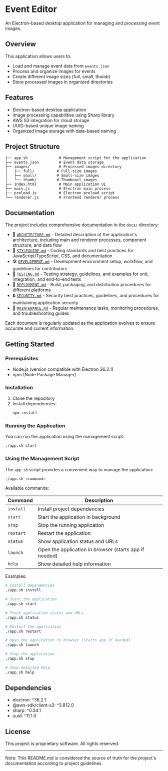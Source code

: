 # Event Editor

An Electron-based desktop application for managing and processing event images.

## Overview

This application allows users to:
- Load and manage event data from `events.json`
- Process and organize images for events
- Create different image sizes (full, small, thumb)
- Store processed images in organized directories

## Features

- Electron-based desktop application
- Image processing capabilities using Sharp library
- AWS S3 integration for cloud storage
- UUID-based unique image naming
- Organized image storage with date-based naming

## Project Structure

```
├── app.sh              # Management script for the application
├── events.json         # Event data storage
├── images/             # Processed images directory
│   ├── full/          # Full-size images
│   ├── small/         # Small-size images
│   └── thumb/         # Thumbnail images
├── index.html          # Main application UI
├── main.js             # Electron main process
├── preload.js          # Electron preload script
└── renderer.js         # Frontend renderer process
```

## Documentation

The project includes comprehensive documentation in the `docs/` directory:

- 📐 [`ARCHITECTURE.md`](docs/ARCHITECTURE.md) - Detailed description of the application's architecture, including main and renderer processes, component structure, and data flow
- 📝 [`STYLEGUIDE.md`](docs/STYLEGUIDE.md) - Coding standards and best practices for JavaScript/TypeScript, CSS, and documentation
- 🛠️ [`DEVELOPMENT.md`](docs/DEVELOPMENT.md) - Development environment setup, workflow, and guidelines for contributors
- 🧪 [`TESTING.md`](docs/TESTING.md) - Testing strategy, guidelines, and examples for unit, integration, and end-to-end tests
- 🚀 [`DEPLOYMENT.md`](docs/DEPLOYMENT.md) - Build, packaging, and distribution procedures for different platforms
- 🔒 [`SECURITY.md`](docs/SECURITY.md) - Security best practices, guidelines, and procedures for maintaining application security
- 🔧 [`MAINTENANCE.md`](docs/MAINTENANCE.md) - Regular maintenance tasks, monitoring procedures, and troubleshooting guides

Each document is regularly updated as the application evolves to ensure accurate and current information.

## Getting Started

### Prerequisites

- Node.js (version compatible with Electron 36.2.1)
- npm (Node Package Manager)

### Installation

1. Clone the repository
2. Install dependencies:
   ```bash
   npm install
   ```

### Running the Application

You can run the application using the management script:

```bash
./app.sh start
```

### Using the Management Script

The `app.sh` script provides a convenient way to manage the application:

```bash
./app.sh <command>
```

Available commands:

| Command | Description |
|---------|-------------|
| `install` | Install project dependencies |
| `start` | Start the application in background |
| `stop` | Stop the running application |
| `restart` | Restart the application |
| `status` | Show application status and URLs |
| `launch` | Open the application in browser (starts app if needed) |
| `help` | Show detailed help information |

Examples:

```bash
# Install dependencies
./app.sh install

# Start the application
./app.sh start

# Check application status and URLs
./app.sh status

# Restart the application
./app.sh restart

# Open the application in browser (starts app if needed)
./app.sh launch

# Stop the application
./app.sh stop

# Show detailed help
./app.sh help
```

## Dependencies

- electron: ^36.2.1
- @aws-sdk/client-s3: ^3.812.0
- sharp: ^0.34.1
- uuid: ^11.1.0

## License

This project is proprietary software. All rights reserved.

---

Note: This README.md is considered the source of truth for the project's documentation according to project guidelines.
